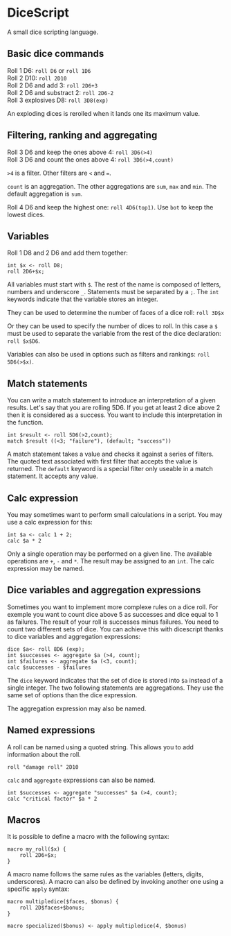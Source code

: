 # DiceScript

A small dice scripting language.

## Basic dice commands

Roll 1 D6: `roll D6` or `roll 1D6`  
Roll 2 D10: `roll 2D10`  
Roll 2 D6 and add 3: `roll 2D6+3`  
Roll 2 D6 and substract 2: `roll 2D6-2`  
Roll 3 explosives D8: `roll 3D8(exp)`

An exploding dices is rerolled when it lands one its maximum value.

## Filtering, ranking and aggregating

Roll 3 D6 and keep the ones above 4: `roll 3D6(>4)`  
Roll 3 D6 and count the ones above 4: `roll 3D6(>4,count)`

`>4` is a filter. Other filters are `<` and `=`.

`count` is an aggregation. The other aggregations are `sum`, `max` and `min`.
The default aggregation is `sum`.

Roll 4 D6 and keep the highest one: `roll 4D6(top1)`. Use `bot` to keep the
lowest dices.

## Variables

Roll 1 D8 and 2 D6 and add them together:

```
int $x <- roll D8;
roll 2D6+$x;
```

All variables must start with `$`. The rest of the name is composed of letters,
numbers and underscore `_`. Statements must be separated by a `;`. The `int`
keywords indicate that the variable stores an integer.

They can be used to determine the number of faces of a dice roll: `roll 3D$x`

Or they can be used to specify the number of dices to roll. In this case a `$`
must be used to separate the variable from the rest of the dice declaration:
`roll $x$D6`.

Variables can also be used in options such as filters and rankings: `roll 5D6(>$x)`.

## Match statements

You can write a match statement to introduce an interpretation of a given
results. Let's say that you are rolling 5D6. If you get at least 2 dice above 2
then it is considered as a success. You want to include this interpretation in
the function.

```
int $result <- roll 5D6(>2,count);
match $result ((<3; "failure"), (default; "success"))
```

A match statement takes a value and checks it against a series of filters. The
quoted text associated with first filter that accepts the value is returned. The
`default` keyword is a special filter only useable in a match statement. It
accepts any value.

## Calc expression

You may sometimes want to perform small calculations in a script. You may use a
calc expression for this:

```
int $a <- calc 1 + 2;
calc $a * 2
```

Only a single operation may be performed on a given line. The available
operations are `+`, `-` and `*`. The result may be assigned to an `int`. The
calc expression may be named.

## Dice variables and aggregation expressions

Sometimes you want to implement more complexe rules on a dice roll. For exemple
you want to count dice above 5 as successes and dice equal to 1 as failures. The
result of your roll is successes minus failures. You need to count two different
sets of dice. You can achieve this with dicescript thanks to dice variables and
aggregation expressions:

```
dice $a<- roll 8D6 (exp);
int $successes <- aggregate $a (>4, count);
int $failures <- aggregate $a (<3, count);
calc $successes - $failures
```

The `dice` keyword indicates that the set of dice is stored into `$a` instead of
a single integer. The two following statements are aggregations. They use the
same set of options than the dice expression.

The aggregation expression may also be named.

## Named expressions

A roll can be named using a quoted string. This allows you to add information
about the roll.

```
roll "damage roll" 2D10
```

`calc` and `aggregate` expressions can also be named.

```
int $successes <- aggregate "successes" $a (>4, count);
calc "critical factor" $a * 2
```

## Macros

It is possible to define a macro with the following syntax:

```
macro my_roll($x) {
    roll 2D6+$x;
}
```

A macro name follows the same rules as the variables (letters, digits,
underscores). A macro can also be defined by invoking another one using a
specific `apply` syntax:

```
macro multipledice($faces, $bonus) {
    roll 2D$faces+$bonus;
}

macro specialized($bonus) <- apply multipledice(4, $bonus)
```
